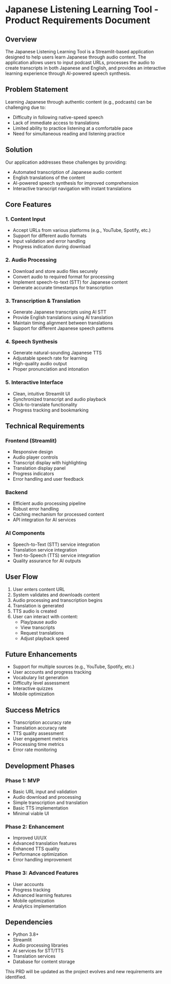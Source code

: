 # Japanese Listening Learning Tool - Product Requirements Document

## Overview
The Japanese Listening Learning Tool is a Streamlit-based application designed to help users learn Japanese through audio content. The application allows users to input podcast URLs, processes the audio to create transcripts in both Japanese and English, and provides an interactive learning experience through AI-powered speech synthesis.

## Problem Statement
Learning Japanese through authentic content (e.g., podcasts) can be challenging due to:
- Difficulty in following native-speed speech
- Lack of immediate access to translations
- Limited ability to practice listening at a comfortable pace
- Need for simultaneous reading and listening practice

## Solution
Our application addresses these challenges by providing:
- Automated transcription of Japanese audio content
- English translations of the content
- AI-powered speech synthesis for improved comprehension
- Interactive transcript navigation with instant translations

## Core Features

### 1. Content Input
- Accept URLs from various platforms (e.g., YouTube, Spotify, etc.)
- Support for different audio formats
- Input validation and error handling
- Progress indication during download

### 2. Audio Processing
- Download and store audio files securely
- Convert audio to required format for processing
- Implement speech-to-text (STT) for Japanese content
- Generate accurate timestamps for transcription

### 3. Transcription & Translation
- Generate Japanese transcripts using AI STT
- Provide English translations using AI translation
- Maintain timing alignment between translations
- Support for different Japanese speech patterns

### 4. Speech Synthesis
- Generate natural-sounding Japanese TTS
- Adjustable speech rate for learning
- High-quality audio output
- Proper pronunciation and intonation

### 5. Interactive Interface
- Clean, intuitive Streamlit UI
- Synchronized transcript and audio playback
- Click-to-translate functionality
- Progress tracking and bookmarking

## Technical Requirements

### Frontend (Streamlit)
- Responsive design
- Audio player controls
- Transcript display with highlighting
- Translation display panel
- Progress indicators
- Error handling and user feedback

### Backend
- Efficient audio processing pipeline
- Robust error handling
- Caching mechanism for processed content
- API integration for AI services

### AI Components
- Speech-to-Text (STT) service integration
- Translation service integration
- Text-to-Speech (TTS) service integration
- Quality assurance for AI outputs

## User Flow
1. User enters content URL
2. System validates and downloads content
3. Audio processing and transcription begins
4. Translation is generated
5. TTS audio is created
6. User can interact with content:
   - Play/pause audio
   - View transcripts
   - Request translations
   - Adjust playback speed

## Future Enhancements
- Support for multiple sources (e.g., YouTube, Spotify, etc.)
- User accounts and progress tracking
- Vocabulary list generation
- Difficulty level assessment
- Interactive quizzes
- Mobile optimization

## Success Metrics
- Transcription accuracy rate
- Translation accuracy rate
- TTS quality assessment
- User engagement metrics
- Processing time metrics
- Error rate monitoring

## Development Phases

### Phase 1: MVP
- Basic URL input and validation
- Audio download and processing
- Simple transcription and translation
- Basic TTS implementation
- Minimal viable UI

### Phase 2: Enhancement
- Improved UI/UX
- Advanced translation features
- Enhanced TTS quality
- Performance optimization
- Error handling improvement

### Phase 3: Advanced Features
- User accounts
- Progress tracking
- Advanced learning features
- Mobile optimization
- Analytics implementation

## Dependencies
- Python 3.8+
- Streamlit
- Audio processing libraries
- AI services for STT/TTS
- Translation services
- Database for content storage


This PRD will be updated as the project evolves and new requirements are identified.
